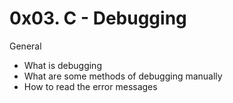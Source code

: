 # 0x03. C - Debugging
General

* What is debugging
* What are some methods of debugging manually
* How to read the error messages
